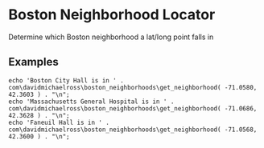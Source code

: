 # Boston Neighborhood Locator
Determine which Boston neighborhood a lat/long point falls in

## Examples
```
echo 'Boston City Hall is in ' . com\davidmichaelross\boston_neighborhoods\get_neighborhood( -71.0580, 42.3603 ) . "\n";
echo 'Massachusetts General Hospital is in ' . com\davidmichaelross\boston_neighborhoods\get_neighborhood( -71.0686, 42.3628 ) . "\n";
echo 'Faneuil Hall is in ' . com\davidmichaelross\boston_neighborhoods\get_neighborhood( -71.0568, 42.3600 ) . "\n";
```
